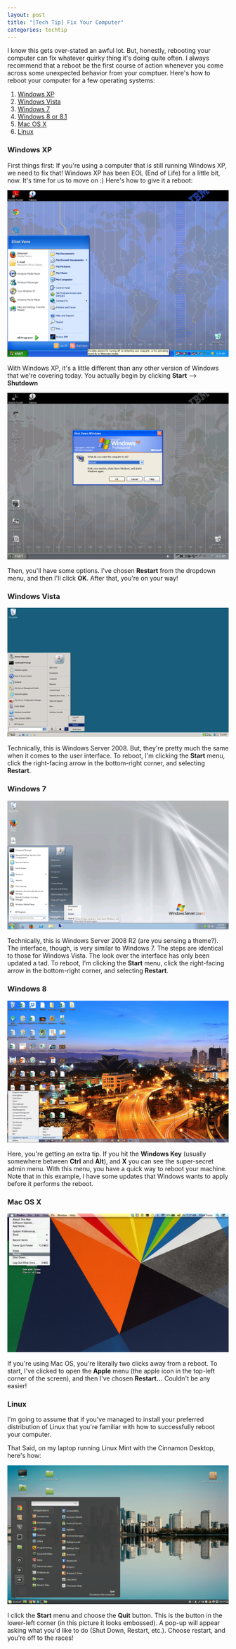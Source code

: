 ```yaml
---
layout: post
title: "[Tech Tip] Fix Your Computer"
categories: techtip
---
```

I know this gets over-stated an awful lot. But, honestly, rebooting your
computer can fix whatever quirky thing it's doing quite often. I always
recommend that a reboot be the first course of action whenever you come
across some unexpected behavior from your comptuer.  Here's how to reboot
your computer for a few operating systems:

1. [Windows XP](#windows-xp)
1. [Windows Vista](#windows-vista)
1. [Windows 7](#windows-7)
1. [Windows 8 or 8.1](#windows-8)
1. [Mac OS X](#mac-os-x)
1. [Linux](#linux)

### Windows XP ###

First things first: If you're using a computer that is still running
Windows XP, we need to fix that! Windows XP has been EOL (End of Life)
for a little bit, now. It's time for us to move on :) Here's how to give
it a reboot:

[![Reboot your computer in Windows XP](/img/reboot-win-xp-1.png)](/img/reboot-win-xp-1.png)

With Windows XP, it's a little different than any other version of Windows
that we're covering today. You actually begin by clicking **Start** -->
**Shutdown**

[![Reboot your computer in Windows XP](/img/reboot-win-xp-2.png)](/img/reboot-win-xp-2.png)

Then, you'll have some options. I've chosen **Restart** from the dropdown
menu, and then I'll click **OK**. After that, you're on your way!

### Windows Vista ###

[![Reboot your computer in Windows Vista](/img/reboot-win-vista.png)](/img/reboot-win-vista.png)

Technically, this is Windows Server 2008. But, they're pretty much the
same when it comes to the user interface. To reboot, I'm clicking the
**Start** menu, click the right-facing arrow in the bottom-right corner,
and selecting **Restart**.

### Windows 7 ###

[![Reboot your computer in Windows 7](/img/reboot-win-7.png)](/img/reboot-win-7.png)

Technically, this is Windows Server 2008 R2 (are you sensing a theme?).
The interface, though, is very similar to Windows 7. The steps are
identical to those for Windows Vista. The look over the interface has
only been updated a tad. To reboot, I'm clicking the **Start** menu, click
the right-facing arrow in the bottom-right corner, and selecting **Restart**.

### Windows 8 ###

[![Reboot your computer in Windows 8 or 8.1](/img/reboot-win-8.png)](/img/reboot-win-8.png)

Here, you're getting an extra tip. If you hit the **Windows Key** (usually
somewhere between **Ctrl** and **Alt**), and **X** you can see the super-secret
admin menu. With this menu, you have a quick way to reboot your machine.
Note that in this example, I have some updates that Windows wants to apply
before it performs the reboot.

### Mac OS X ###

[![Reboot your computer in Mac OS X](/img/reboot-mac-os-x.png)](/img/reboot-mac-os-x.png)

If you're using Mac OS, you're literally two clicks away from a reboot.
To start, I've clicked to open the **Apple** menu (the apple icon in the
top-left corner of the screen), and then I've chosen **Restart...**
Couldn't be any easier!

### Linux ###

I'm going to assume that if you've managed to install your preferred
distribution of Linux that you're familiar with how to successfully reboot
your computer.

That Said, on my laptop running Linux Mint with the Cinnamon Desktop,
here's how:

[![Reboot your computer in Linux](/img/reboot-linux.png)](/img/reboot-linux.png)

I click the **Start** menu and choose the **Quit** button. This is the button
in the lower-left corner (in this picture it looks embossed). A pop-up
will appear asking what you'd like to do (Shut Down, Restart, etc.).
Choose restart, and you're off to the races!

